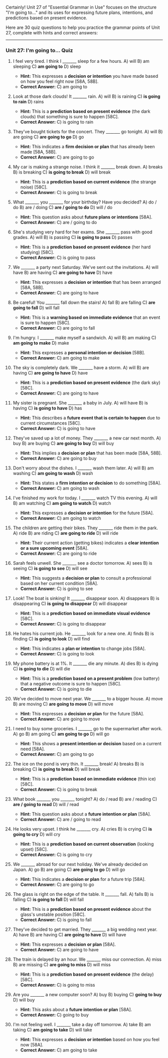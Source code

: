 Certainly! Unit 27 of "Essential Grammar in Use" focuses on the structure "I'm going to..." and its uses for expressing future plans, intentions, and predictions based on present evidence.

Here are 30 quiz questions to help you practice the grammar points of Unit 27, complete with hints and correct answers:

---

### **Unit 27: I'm going to... Quiz**

1.  I feel very tired. I think I _______ sleep for a few hours.
    A) will
    B) am sleeping
    C) **am going to**
    D) sleep
    *   **Hint:** This expresses a **decision or intention** you have made based on how you feel right now [58A, 58B].
    *   **Correct Answer:** C) am going to

2.  Look at those dark clouds! It _______ rain.
    A) will
    B) is raining
    C) **is going to rain**
    D) rains
    *   **Hint:** This is a **prediction based on present evidence** (the dark clouds) that something is sure to happen [58C].
    *   **Correct Answer:** C) is going to rain

3.  They've bought tickets for the concert. They _______ go tonight.
    A) will
    B) are going
    C) **are going to go**
    D) go
    *   **Hint:** This indicates a **firm decision or plan** that has already been made [58A, 58B].
    *   **Correct Answer:** C) are going to go

4.  My car is making a strange noise. I think it _______ break down.
    A) breaks
    B) is breaking
    C) **is going to break**
    D) will break
    *   **Hint:** This is a **prediction based on current evidence** (the strange noise) [58C].
    *   **Correct Answer:** C) is going to break

5.  What _______ you _______ for your birthday? Have you decided?
    A) do / do
    B) are / doing
    C) **are / going to do**
    D) will / do
    *   **Hint:** This question asks about **future plans or intentions** [58A].
    *   **Correct Answer:** C) are / going to do

6.  She's studying very hard for her exams. She _______ pass with good grades.
    A) will
    B) is passing
    C) **is going to pass**
    D) passes
    *   **Hint:** This is a **prediction based on present evidence** (her hard studying) [58C].
    *   **Correct Answer:** C) is going to pass

7.  We _______ a party next Saturday. We've sent out the invitations.
    A) will have
    B) are having
    C) **are going to have**
    D) have
    *   **Hint:** This expresses a **decision or intention** that has been arranged [58A, 58B].
    *   **Correct Answer:** C) are going to have

8.  Be careful! You _______ fall down the stairs!
    A) fall
    B) are falling
    C) **are going to fall**
    D) will fall
    *   **Hint:** This is a **warning based on immediate evidence** that an event is sure to happen [58C].
    *   **Correct Answer:** C) are going to fall

9.  I'm hungry. I _______ make myself a sandwich.
    A) will
    B) am making
    C) **am going to make**
    D) make
    *   **Hint:** This expresses a **personal intention or decision** [58B].
    *   **Correct Answer:** C) am going to make

10. The sky is completely dark. We _______ have a storm.
    A) will
    B) are having
    C) **are going to have**
    D) have
    *   **Hint:** This is a **prediction based on present evidence** (the dark sky) [58C].
    *   **Correct Answer:** C) are going to have

11. My sister is pregnant. She _______ a baby in July.
    A) will have
    B) is having
    C) **is going to have**
    D) has
    *   **Hint:** This describes a **future event that is certain to happen** due to current circumstances [58C].
    *   **Correct Answer:** C) is going to have

12. They've saved up a lot of money. They _______ a new car next month.
    A) buy
    B) are buying
    C) **are going to buy**
    D) will buy
    *   **Hint:** This implies a **decision or plan** that has been made [58A, 58B].
    *   **Correct Answer:** C) are going to buy

13. Don't worry about the dishes. I _______ wash them later.
    A) will
    B) am washing
    C) **am going to wash**
    D) wash
    *   **Hint:** This states a **firm intention or decision** to do something [58A].
    *   **Correct Answer:** C) am going to wash

14. I've finished my work for today. I _______ watch TV this evening.
    A) will
    B) am watching
    C) **am going to watch**
    D) watch
    *   **Hint:** This expresses a **decision or intention** for the future [58A].
    *   **Correct Answer:** C) am going to watch

15. The children are getting their bikes. They _______ ride them in the park.
    A) ride
    B) are riding
    C) **are going to ride**
    D) will ride
    *   **Hint:** Their current action (getting bikes) indicates a **clear intention or a sure upcoming event** [58A].
    *   **Correct Answer:** C) are going to ride

16. Sarah feels unwell. She _______ see a doctor tomorrow.
    A) sees
    B) is seeing
    C) **is going to see**
    D) will see
    *   **Hint:** This suggests a **decision or plan** to consult a professional based on her current condition [58A].
    *   **Correct Answer:** C) is going to see

17. Look! The boat is sinking! It _______ disappear soon.
    A) disappears
    B) is disappearing
    C) **is going to disappear**
    D) will disappear
    *   **Hint:** This is a **prediction based on immediate visual evidence** [58C].
    *   **Correct Answer:** C) is going to disappear

18. He hates his current job. He _______ look for a new one.
    A) finds
    B) is finding
    C) **is going to look**
    D) will find
    *   **Hint:** This indicates a **plan or intention** to change jobs [58A].
    *   **Correct Answer:** C) is going to look

19. My phone battery is at 1%. It _______ die any minute.
    A) dies
    B) is dying
    C) **is going to die**
    D) will die
    *   **Hint:** This is a **prediction based on a present problem** (low battery) that a negative outcome is sure to happen [58C].
    *   **Correct Answer:** C) is going to die

20. We've decided to move next year. We _______ to a bigger house.
    A) move
    B) are moving
    C) **are going to move**
    D) will move
    *   **Hint:** This expresses a **decision or plan** for the future [58A].
    *   **Correct Answer:** C) are going to move

21. I need to buy some groceries. I _______ go to the supermarket after work.
    A) go
    B) am going
    C) **am going to go**
    D) will go
    *   **Hint:** This shows a **present intention or decision** based on a current need [58A].
    *   **Correct Answer:** C) am going to go

22. The ice on the pond is very thin. It _______ break!
    A) breaks
    B) is breaking
    C) **is going to break**
    D) will break
    *   **Hint:** This is a **prediction based on immediate evidence** (thin ice) [58C].
    *   **Correct Answer:** C) is going to break

23. What book _______ you _______ tonight?
    A) do / read
    B) are / reading
    C) **are / going to read**
    D) will / read
    *   **Hint:** This question asks about a **future intention or plan** [58A].
    *   **Correct Answer:** C) are / going to read

24. He looks very upset. I think he _______ cry.
    A) cries
    B) is crying
    C) **is going to cry**
    D) will cry
    *   **Hint:** This is a **prediction based on current observation** (looking upset) [58C].
    *   **Correct Answer:** C) is going to cry

25. We _______ abroad for our next holiday. We've already decided on Japan.
    A) go
    B) are going
    C) **are going to go**
    D) will go
    *   **Hint:** This indicates a **decision or plan** for a future trip [58A].
    *   **Correct Answer:** C) are going to go

26. The glass is right on the edge of the table. It _______ fall.
    A) falls
    B) is falling
    C) **is going to fall**
    D) will fall
    *   **Hint:** This is a **prediction based on present evidence** about the glass's unstable position [58C].
    *   **Correct Answer:** C) is going to fall

27. They've decided to get married. They _______ a big wedding next year.
    A) have
    B) are having
    C) **are going to have**
    D) will have
    *   **Hint:** This expresses a **decision or plan** [58A].
    *   **Correct Answer:** C) are going to have

28. The train is delayed by an hour. We _______ miss our connection.
    A) miss
    B) are missing
    C) **are going to miss**
    D) will miss
    *   **Hint:** This is a **prediction based on present evidence** (the delay) [58C].
    *   **Correct Answer:** C) is going to miss

29. Are you _______ a new computer soon?
    A) buy
    B) buying
    C) **going to buy**
    D) will buy
    *   **Hint:** This asks about a **future intention or plan** [58A].
    *   **Correct Answer:** C) going to buy

30. I'm not feeling well. I _______ take a day off tomorrow.
    A) take
    B) am taking
    C) **am going to take**
    D) will take
    *   **Hint:** This expresses a **decision or intention** based on how you feel now [58A].
    *   **Correct Answer:** C) am going to take